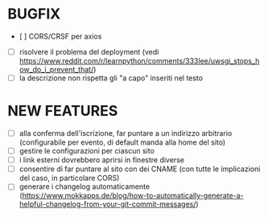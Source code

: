 # BUGFIX

- [ ] CORS/CRSF per axios
- [ ] risolvere il problema del deployment (vedi https://www.reddit.com/r/learnpython/comments/333lee/uwsgi_stops_how_do_i_prevent_that/)
- [ ] la descrizione non rispetta gli "a capo" inseriti nel testo

# NEW FEATURES

- [ ] alla conferma dell'iscrizione, far puntare a un indirizzo arbitrario (configurabile per evento, di default manda alla home del sito)
- [ ] gestire le configurazioni per ciascun sito
- [ ] i link esterni dovrebbero aprirsi in finestre diverse
- [ ] consentire di far puntare al sito con dei CNAME (con tutte le implicazioni del caso, in particolare CORS)
- [ ] generare i changelog automaticamente (https://www.mokkapps.de/blog/how-to-automatically-generate-a-helpful-changelog-from-your-git-commit-messages/)
